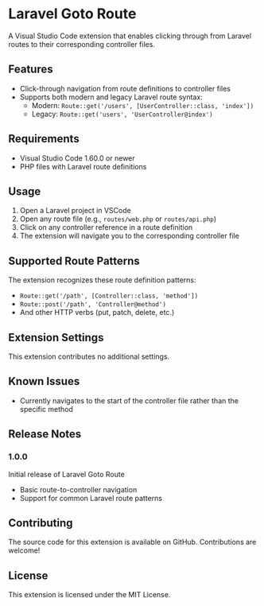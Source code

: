 # Laravel Goto Route

A Visual Studio Code extension that enables clicking through from Laravel routes to their corresponding controller files.

## Features

* Click-through navigation from route definitions to controller files
* Supports both modern and legacy Laravel route syntax:
  * Modern: `Route::get('/users', [UserController::class, 'index'])`
  * Legacy: `Route::get('users', 'UserController@index')`

## Requirements

* Visual Studio Code 1.60.0 or newer
* PHP files with Laravel route definitions

## Usage

1. Open a Laravel project in VSCode
2. Open any route file (e.g., `routes/web.php` or `routes/api.php`)
3. Click on any controller reference in a route definition
4. The extension will navigate you to the corresponding controller file

## Supported Route Patterns

The extension recognizes these route definition patterns:
* `Route::get('/path', [Controller::class, 'method'])`
* `Route::post('/path', 'Controller@method')`
* And other HTTP verbs (put, patch, delete, etc.)

## Extension Settings

This extension contributes no additional settings.

## Known Issues

* Currently navigates to the start of the controller file rather than the specific method

## Release Notes

### 1.0.0

Initial release of Laravel Goto Route
* Basic route-to-controller navigation
* Support for common Laravel route patterns

## Contributing

The source code for this extension is available on GitHub. Contributions are welcome!

## License

This extension is licensed under the MIT License.
